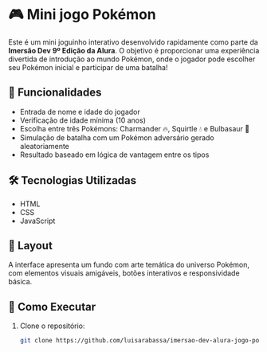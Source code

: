 # 🎮 Mini jogo Pokémon

Este é um mini joguinho interativo desenvolvido rapidamente como parte da **Imersão Dev 9º Edição da Alura**. O objetivo é proporcionar uma experiência divertida de introdução ao mundo Pokémon, onde o jogador pode escolher seu Pokémon inicial e participar de uma batalha!

## 🧠 Funcionalidades

- Entrada de nome e idade do jogador
- Verificação de idade mínima (10 anos)
- Escolha entre três Pokémons: Charmander 🔥, Squirtle 💧 e Bulbasaur 🌱
- Simulação de batalha com um Pokémon adversário gerado aleatoriamente
- Resultado baseado em lógica de vantagem entre os tipos

## 🛠️ Tecnologias Utilizadas

- HTML
- CSS
- JavaScript

## 🎨 Layout

A interface apresenta um fundo com arte temática do universo Pokémon, com elementos visuais amigáveis, botões interativos e responsividade básica.

## 🚀 Como Executar

1. Clone o repositório:
   ```bash
   git clone https://github.com/luisarabassa/imersao-dev-alura-jogo-pokemon.git
